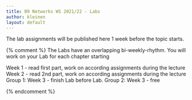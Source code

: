 ```yaml
---
title: B9 Networks WS 2021/22 - Labs
author: kleinen
layout: default
---
```


The lab assignments will be published here 1 week before the topic starts.

{% comment %}
The Labs have an overlapping bi-weekly-rhythm.
You will work on your Lab for each chapter starting

Week 1 - read first part, work on according assignments during the lecture
Week 2 - read 2nd part, work on according assignments during the lecture
Group 1: Week 3 - finish Lab before Lab.
Group 2: Week 3 - free

{% endcomment %}
